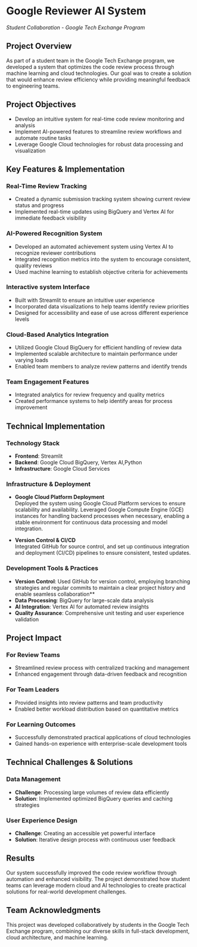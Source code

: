 # Google Reviewer AI System
*Student Collaboration - Google Tech Exchange Program*

## Project Overview
As part of a student team in the Google Tech Exchange program, we developed a system that optimizes the code review process through machine learning and cloud technologies. Our goal was to create a solution that would enhance review efficiency while providing meaningful feedback to engineering teams.

## Project Objectives
- Develop an intuitive system for real-time code review monitoring and analysis
- Implement AI-powered features to streamline review workflows and automate routine tasks
- Leverage Google Cloud technologies for robust data processing and visualization

## Key Features & Implementation

### Real-Time Review Tracking
- Created a dynamic submission tracking system showing current review status and progress
- Implemented real-time updates using BigQuery and Vertex AI for immediate feedback visibility

### AI-Powered Recognition System
- Developed an automated achievement system using Vertex AI to recognize reviewer contributions
- Integrated recognition metrics into the system to encourage consistent, quality reviews
- Used machine learning to establish objective criteria for achievements

### Interactive system Interface
- Built with Streamlit to ensure an intuitive user experience
- Incorporated data visualizations to help teams identify review priorities
- Designed for accessibility and ease of use across different experience levels

### Cloud-Based Analytics Integration
- Utilized Google Cloud BigQuery for efficient handling of review data
- Implemented scalable architecture to maintain performance under varying loads
- Enabled team members to analyze review patterns and identify trends

### Team Engagement Features
- Integrated analytics for review frequency and quality metrics
- Created performance systems to help identify areas for process improvement

## Technical Implementation

### Technology Stack
- **Frontend**: Streamlit
- **Backend**: Google Cloud BigQuery, Vertex AI,Python
- **Infrastructure**: Google Cloud Services

### Infrastructure & Deployment
- **Google Cloud Platform Deployment**  
  Deployed the system using Google Cloud Platform services to ensure scalability and availability. Leveraged Google Compute Engine (GCE) instances for handling backend processes when necessary, enabling a stable environment for continuous data processing and model integration.

- **Version Control & CI/CD**  
  Integrated GitHub for source control, and set up continuous integration and deployment (CI/CD) pipelines to ensure consistent, tested updates.

### Development Tools & Practices
- **Version Control**: Used GitHub for version control, employing branching strategies and regular commits to maintain a clear project history and enable seamless     collaboration**
- **Data Processing**: BigQuery for large-scale data analysis
- **AI Integration**: Vertex AI for automated review insights
- **Quality Assurance**: Comprehensive unit testing and user experience validation

## Project Impact

### For Review Teams
- Streamlined review process with centralized tracking and management
- Enhanced engagement through data-driven feedback and recognition

### For Team Leaders
- Provided insights into review patterns and team productivity
- Enabled better workload distribution based on quantitative metrics

### For Learning Outcomes
- Successfully demonstrated practical applications of cloud technologies
- Gained hands-on experience with enterprise-scale development tools

## Technical Challenges & Solutions

### Data Management
- **Challenge**: Processing large volumes of review data efficiently
- **Solution**: Implemented optimized BigQuery queries and caching strategies

### User Experience Design
- **Challenge**: Creating an accessible yet powerful interface
- **Solution**: Iterative design process with continuous user feedback

## Results
Our system successfully improved the code review workflow through automation and enhanced visibility. The project demonstrated how student teams can leverage modern cloud and AI technologies to create practical solutions for real-world development challenges.

## Team Acknowledgments
This project was developed collaboratively by students in the Google Tech Exchange program, combining our diverse skills in full-stack development, cloud architecture, and machine learning.
